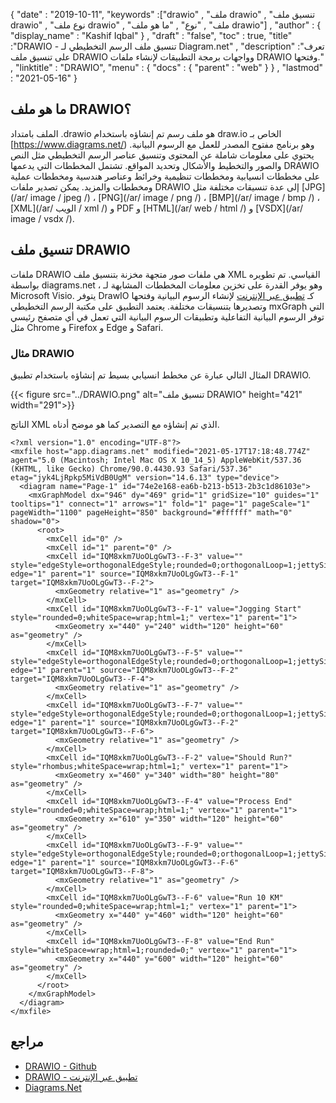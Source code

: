 {
  "date" : "2019-10-11",
  "keywords" :["drawio" , "ملف drawio" , "تنسيق ملف drawio" , "نوع ملف drawio" , "ملف" , "نوع" , "ما هو ملف drawio"] ,
  "author" : {
    "display_name" : "Kashif Iqbal"
} ,
  "draft" : "false",
  "toc" : true,
  "title" :"DRAWIO - تنسيق ملف الرسم التخطيطي لـ Diagram.net" ,
  "description" :"تعرف على تنسيق ملف DRAWIO وواجهات برمجة التطبيقات لإنشاء ملفات DRAWIO وفتحها." ,
  "linktitle" : "DRAWIO",
  "menu" : {
    "docs" : {
      "parent" : "web"
}
} ,
  "lastmod" : "2021-05-16"
}

## ما هو ملف DRAWIO؟

الملف بامتداد .drawio هو ملف رسم تم إنشاؤه باستخدام draw.io الخاص بـ [https://www.diagrams.net/) وهو برنامج مفتوح المصدر للعمل مع الرسوم البيانية. يحتوي على معلومات شاملة عن المحتوى وتنسيق عناصر الرسم التخطيطي مثل النص والصور والتخطيط والأشكال وتحديد المواقع. تشتمل المخططات التي يدعمها DRAWIO على مخططات انسيابية ومخططات تنظيمية وخرائط وعناصر هندسية ومخططات عملية ومخططات والمزيد. يمكن تصدير ملفات DRAWIO إلى عدة تنسيقات مختلفة مثل [JPG](/ar/ image / jpeg /) ، [PNG](/ar/ image / png /) ، [BMP](/ar/ image / bmp /) ، [XML](/ar/ الويب / xml /) و PDF و [HTML](/ar/ web / html /) و [VSDX](/ar/ image / vsdx /).

## تنسيق ملف DRAWIO

ملفات DRAWIO هي ملفات صور متجهة مخزنة بتنسيق ملف XML القياسي. تم تطويره بواسطة diagrams.net ، وهو يوفر القدرة على تخزين معلومات المخططات المشابهة لـ Microsoft Visio. يتوفر DrawIO كـ [تطبيق عبر الإنترنت](https://app.diagrams.net/) لإنشاء الرسوم البيانية وفتحها وتصديرها بتنسيقات مختلفة. يعتمد التطبيق على مكتبة الرسم التخطيطي mxGraph التي توفر الرسوم البيانية التفاعلية وتطبيقات الرسوم البيانية التي تعمل في أي متصفح رئيسي مثل Chrome و Firefox و Edge و Safari.

### مثال DRAWIO

المثال التالي عبارة عن مخطط انسيابي بسيط تم إنشاؤه باستخدام تطبيق DRAWIO.

{{< figure src="../DRAWIO.png" alt="تنسيق ملف DRAWIO" height="421" width="291">}}

الناتج XML الذي تم إنشاؤه مع التصدير كما هو موضح أدناه.

```
<?xml version="1.0" encoding="UTF-8"?>
<mxfile host="app.diagrams.net" modified="2021-05-17T17:18:48.774Z" agent="5.0 (Macintosh; Intel Mac OS X 10_14_5) AppleWebKit/537.36 (KHTML, like Gecko) Chrome/90.0.4430.93 Safari/537.36" etag="jyk4LjRpkp5MiVdB0UgM" version="14.6.13" type="device">
  <diagram name="Page-1" id="74e2e168-ea6b-b213-b513-2b3c1d86103e">
    <mxGraphModel dx="946" dy="469" grid="1" gridSize="10" guides="1" tooltips="1" connect="1" arrows="1" fold="1" page="1" pageScale="1" pageWidth="1100" pageHeight="850" background="#ffffff" math="0" shadow="0">
      <root>
        <mxCell id="0" />
        <mxCell id="1" parent="0" />
        <mxCell id="IQM8xkm7UoOLgGwT3--F-3" value="" style="edgeStyle=orthogonalEdgeStyle;rounded=0;orthogonalLoop=1;jettySize=auto;html=1;" edge="1" parent="1" source="IQM8xkm7UoOLgGwT3--F-1" target="IQM8xkm7UoOLgGwT3--F-2">
          <mxGeometry relative="1" as="geometry" />
        </mxCell>
        <mxCell id="IQM8xkm7UoOLgGwT3--F-1" value="Jogging Start" style="rounded=0;whiteSpace=wrap;html=1;" vertex="1" parent="1">
          <mxGeometry x="440" y="240" width="120" height="60" as="geometry" />
        </mxCell>
        <mxCell id="IQM8xkm7UoOLgGwT3--F-5" value="" style="edgeStyle=orthogonalEdgeStyle;rounded=0;orthogonalLoop=1;jettySize=auto;html=1;" edge="1" parent="1" source="IQM8xkm7UoOLgGwT3--F-2" target="IQM8xkm7UoOLgGwT3--F-4">
          <mxGeometry relative="1" as="geometry" />
        </mxCell>
        <mxCell id="IQM8xkm7UoOLgGwT3--F-7" value="" style="edgeStyle=orthogonalEdgeStyle;rounded=0;orthogonalLoop=1;jettySize=auto;html=1;" edge="1" parent="1" source="IQM8xkm7UoOLgGwT3--F-2" target="IQM8xkm7UoOLgGwT3--F-6">
          <mxGeometry relative="1" as="geometry" />
        </mxCell>
        <mxCell id="IQM8xkm7UoOLgGwT3--F-2" value="Should Run?" style="rhombus;whiteSpace=wrap;html=1;" vertex="1" parent="1">
          <mxGeometry x="460" y="340" width="80" height="80" as="geometry" />
        </mxCell>
        <mxCell id="IQM8xkm7UoOLgGwT3--F-4" value="Process End" style="rounded=0;whiteSpace=wrap;html=1;" vertex="1" parent="1">
          <mxGeometry x="610" y="350" width="120" height="60" as="geometry" />
        </mxCell>
        <mxCell id="IQM8xkm7UoOLgGwT3--F-9" value="" style="edgeStyle=orthogonalEdgeStyle;rounded=0;orthogonalLoop=1;jettySize=auto;html=1;" edge="1" parent="1" source="IQM8xkm7UoOLgGwT3--F-6" target="IQM8xkm7UoOLgGwT3--F-8">
          <mxGeometry relative="1" as="geometry" />
        </mxCell>
        <mxCell id="IQM8xkm7UoOLgGwT3--F-6" value="Run 10 KM" style="rounded=0;whiteSpace=wrap;html=1;" vertex="1" parent="1">
          <mxGeometry x="440" y="460" width="120" height="60" as="geometry" />
        </mxCell>
        <mxCell id="IQM8xkm7UoOLgGwT3--F-8" value="End Run" style="whiteSpace=wrap;html=1;rounded=0;" vertex="1" parent="1">
          <mxGeometry x="440" y="600" width="120" height="60" as="geometry" />
        </mxCell>
      </root>
    </mxGraphModel>
  </diagram>
</mxfile>

```

## مراجع ##

* [DRAWIO - Github](https://github.com/jgraph/drawio)
* [DRAWIO - تطبيق عبر الإنترنت](https://app.diagrams.net/)
* [Diagrams.Net](https://www.diagrams.net/)

